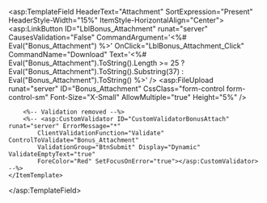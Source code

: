 <asp:TemplateField HeaderText="Attachment" SortExpression="Present" HeaderStyle-Width="15%" ItemStyle-HorizontalAlign="Center">
    <ItemTemplate>
        <span class="text-danger">
            <asp:LinkButton ID="LblBonus_Attachment" runat="server" CausesValidation="False" 
                CommandArgument='<%# Eval("Bonus_Attachment") %>' OnClick="LblBonus_Attachment_Click"
                CommandName="Download" 
                Text='<%# Eval("Bonus_Attachment").ToString().Length >= 25 ? Eval("Bonus_Attachment").ToString().Substring(37) : Eval("Bonus_Attachment").ToString() %>' />
        </span>
        <asp:FileUpload runat="server" ID="Bonus_Attachment" CssClass="form-control form-control-sm" 
            Font-Size="X-Small" AllowMultiple="true" Height="5%" />
        
        <%-- Validation removed --%>
        <%-- <asp:CustomValidator ID="CustomValidatorBonusAttach" runat="server" ErrorMessage="*" 
            ClientValidationFunction="Validate" ControlToValidate="Bonus_Attachment" 
            ValidationGroup="BtnSubmit" Display="Dynamic" ValidateEmptyText="true" 
            ForeColor="Red" SetFocusOnError="true"></asp:CustomValidator> --%>
    </ItemTemplate>
</asp:TemplateField>
